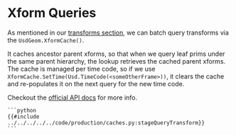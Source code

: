 # Xform Queries <a name="xform"></a>
As mentioned in our [transforms section](../../core/elements/transform.md), we can batch query transforms via the `UsdGeom.XformCache()`.

It caches ancestor parent xforms, so that when we query leaf prims under the same parent hierarchy, the lookup retrieves the cached parent xforms. The cache is managed per time code, so if we use `XformCache.SetTime(Usd.TimeCode(<someOtherFrame>))`, it clears the cache and re-populates it on the next query for the new time code.

Checkout the [official API docs](https://openusd.org/dev/api/class_usd_geom_xform_cache.html) for more info.

~~~admonish info title=""
```python
{{#include ../../../../../code/production/caches.py:stageQueryTransform}}
```
~~~